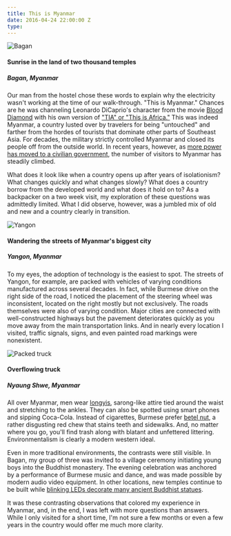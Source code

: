 ```yaml
---
title: This is Myanmar
date: 2016-04-24 22:00:00 Z
type: 
---
```


![Bagan](/uploads/bagan-temples.jpg)
#### Sunrise in the land of two thousand temples 
##### Bagan, Myanmar

Our man from the hostel chose these words to explain why the electricity wasn't working at the time of our walk-through. "This is Myanmar." Chances are he was channeling Leonardo DiCaprio's character from the movie [Blood Diamond](http://www.imdb.com/title/tt0450259) with his own version of ["TIA" or "This is Africa."](https://youtu.be/keAzXQtuzf4?t=2m4s) This was indeed Myanmar, a country lusted over by travelers for being "untouched" and farther from the hordes of tourists that dominate other parts of Southeast Asia. For decades, the military strictly controlled Myanmar and closed its people off from the outside world. In recent years, however, as [more power has moved to a civilian government](http://www.bbc.com/news/world-asia-35923083), the number of visitors to Myanmar has steadily climbed.

What does it look like when a country opens up after years of isolationism? What changes quickly and what changes slowly? What does a country borrow from the developed world and what does it hold on to? As a backpacker on a two week visit, my exploration of these questions was admittedly limited. What I did observe, however, was a jumbled mix of old and new and a country clearly in transition.

![Yangon](/uploads/yangon.jpg)
#### Wandering the streets of Myanmar's biggest city
##### Yangon, Myanmar

To my eyes, the adoption of technology is the easiest to spot. The streets of Yangon, for example, are packed with vehicles of varying conditions manufactured across several decades. In fact, while Burmese drive on the right side of the road, I noticed the placement of the steering wheel was inconsistent, located on the right mostly but not exclusively. The roads themselves were also of varying condition. Major cities are connected with well-constructed highways but the pavement deteriorates quickly as you move away from the main transportation links. And in nearly every location I visited, traffic signals, signs, and even painted road markings were nonexistent.

![Packed truck](/uploads/packed-truck.jpg)
#### Overflowing truck
##### Nyaung Shwe, Myanmar

All over Myanmar, men wear [longyis](https://en.wikipedia.org/wiki/Longyi), sarong-like attire tied around the waist and stretching to the ankles. They can also be spotted using smart phones and sipping Coca-Cola. Instead of cigarettes, Burmese prefer [betel nut](https://en.wikipedia.org/wiki/Areca_nut), a rather disgusting red chew that stains teeth and sidewalks. And, no matter where you go, you'll find trash along with blatant and unfettered littering. Environmentalism is clearly a modern western ideal.

Even in more traditional environments, the contrasts were still visible. In Bagan, my group of three was invited to a village ceremony initiating young boys into the Buddhist monastery. The evening celebration was anchored by a performance of Burmese music and dance, and was made possible by modern audio video equipment. In other locations, new temples continue to be built while [blinking LEDs decorate many ancient Buddhist statues](http://static1.squarespace.com/static/52d13580e4b03263c74f132b/538365c6e4b0e8147d34abb3/53882105e4b08dd43263bae7/1401430277595/Myanmar-0998.jpg).

It was these contrasting observations that colored my experience in Myanmar, and, in the end, I was left with more questions than answers. While I only visited for a short time, I'm not sure a few months or even a few years in the country would offer me much more clarity.
